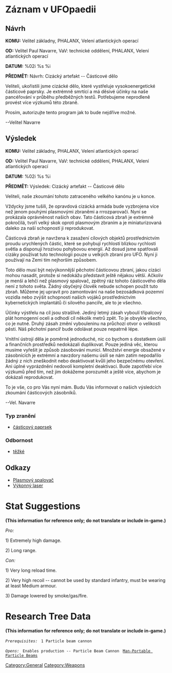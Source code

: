 # Záznam v UFOpaedii

## Návrh

**KOMU:** Velitel základny, PHALANX, Velení atlantických operací

**OD:** Velitel Paul Navarre, VaV: technické oddělení, PHALANX, Velení
atlantických operací

**DATUM:** %02i %s %i

**PŘEDMĚT:** Návrh: Cizácký artefakt -- Částicové dělo

Veliteli, ukořistili jsme cizácké dělo, které vystřeluje
vysokoenergetické částicové paprsky. Je extrémně smrtící a má děsivé
účinky na naše pancéřování v průběhu předběžných testů. Potřebujeme
neprodleně provést více výzkumů této zbraně.

Prosím, autorizujte tento program jak to bude nejdříve možné.

--Velitel Navarre

## Výsledek

**KOMU:** Velitel základny, PHALANX, Velení atlantických operací

**OD:** Velitel Paul Navarre, VaV: technické oddělení, PHALANX, Velení
atlantických operací

**DATUM:** %02i %s %i

**PŘEDMĚT:** Výsledek: Cizácký artefakt -- Částicové dělo

Veliteli, naše zkoumání tohoto zatraceného velkého kanónu je u konce.

Vždycky jsme tušili, že opravdová cizácká armáda bude vyzbrojena více
než jenom pouhými plasmovými zbraněmi a rrrozparovači. Nyní se prokázala
oprávněnost našich obav. Tato částicová zbraň je extrémně pokročilá,
tvoří velký skok oproti plasmovým zbraním a je miniaturizovaná daleko za
naší schopností ji reprodukovat.

Částicová zbraň je navržena k zasažení cílových objektů prostřednictvím
proudu urychlených částic, které se pohybují rychlostí blízkou rychlosti
světla a disponují hrozivou pohybovou energií. Až dosud jsme spatřovali
cizáky používat tuto technologii pouze u velkých zbraní pro UFO. Nyní ji
používají na Zemi tím nejhorším způsobem.

Toto dělo musí být nejvýkonnější pěchotní částicovou zbraní, jakou
cizáci mohou nasadit, protože si nedokážu představit ještě nějakou
větší. Ačkoliv je menší a lehčí než plasmový spalovač, zpětný ráz tohoto
částicového děla není z tohoto světa. Žádný obyčejný člověk nebude
schopen použít tuto zbraň. Můžeme jej upravit pro zamontování na naše
bezosádková pozemní vozidla nebo zvýšit schopnosti našich vojáků
prostřednictvím kybernetických implantátů či silového pancíře, ale to je
všechno.

Účinky výstřelu na cíl jsou strašlivé. Jediný letmý zásah vyboulí
třípalcový plát homogenní oceli a odhodí cíl několik metrů zpět. To je
obvykle všechno, co je nutné. Druhý zásah změní vybouleninu na průchozí
otvor o velikosti pěsti. Náš pěchotní pancíř bude odolávat pouze
nepatrně lépe.

Vnitřní ústrojí děla je poměrně jednoduché, nic co bychom s dostatkem
úsilí a finančních prostředků nedokázali duplikovat. Pouze jediná věc,
kterou musíme vyřešit je způsob zásobování municí. Množství energie
obsažené v zásobnících je extrémní a navzdory našemu úsilí se nám zatím
nepodařilo žádný z nich zneškodnit nebo deaktivovat kvůli jeho
bezpečnému otevření. Ani úplné vyprázdnění nedovolí kompletní
deaktivaci. Bude zapotřebí více výzkumů před tím, než jim dokážeme
porozumět a ještě více, abychom je dokázali reprodukovat.

To je vše, co pro Vás nyní mám. Budu Vás informovat o našich výsledcích
zkoumání částicových zásobníků.

--Vel. Navarre

### Typ zranění

- [částicový paprsek](Damage/particle_beam "wikilink")

### Odbornost

- [těžké](Skills/heavy "wikilink")

## Odkazy

- [Plasmový
  spalovač](Vybavení/Hlavní_zbraně/Plasmový_spalovač "wikilink")
- [Výkonný laser](Vybavení/Hlavní_zbraně/Výkonný_laser "wikilink")

# Stat Suggestions

**(This information for reference only; do not translate or include
in-game.)**

*Pro:*

1\) Extremely high damage.

2\) Long range.

*Con:*

1\) Very long reload time.

2\) Very high recoil -- cannot be used by standard infantry, must be
wearing at least Medium armour.

3\) Damage lowered by smoke/gas/fire.

# Research Tree Data

**(This information for reference only; do not translate or include
in-game.)**

*`Prerequisites:`*
` 1 Particle beam cannon`

*`Opens:`*
` Enables production -- Particle Beam Cannon`
` `[`Man-Portable Particle Beams`](Research/Man-Portable_Particle_Beams "wikilink")

[Category:General](Category:General "wikilink")
[Category:Weapons](Category:Weapons "wikilink")